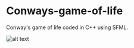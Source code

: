 # Conways-game-of-life
Conway's game of life coded in C++ using SFML. 

![alt text](https://github.com/ginestopo/Conways-game-of-life/animation.gif?raw=true)
